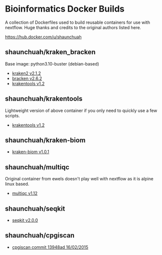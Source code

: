 # Bioinformatics Docker Builds

A collection of Dockerfiles used to build reusable containers for use with nextflow. Huge thanks and credits to the original authors listed here.

<https://hub.docker.com/u/shaunchuah>

## shaunchuah/kraken_bracken

Base image: python3.10-buster (debian-based)

- [kraken2 v2.1.2](https://github.com/DerrickWood/kraken2)
- [bracken v2.6.2](https://github.com/jenniferlu717/Bracken)
- [krakentools v1.2](https://github.com/jenniferlu717/KrakenTools)

## shaunchuah/krakentools

Lightweight version of above container if you only need to quickly use a few scripts.

- [krakentools v1.2](https://github.com/jenniferlu717/KrakenTools)

## shaunchuah/kraken-biom

- [kraken-biom v1.0.1](https://github.com/smdabdoub/kraken-biom)

## shaunchuah/multiqc

Original container from ewels doesn't play well with nextflow as it is alpine linux based.

- [multiqc v1.12](https://github.com/ewels/MultiQC)

## shaunchuah/seqkit

- [seqkit v2.0.0](https://github.com/shenwei356/seqkit)

## shaunchuah/cpgiscan

- [cpgiscan commit 13948ad 16/02/2015](https://github.com/jzuoyi/cpgiscan)
